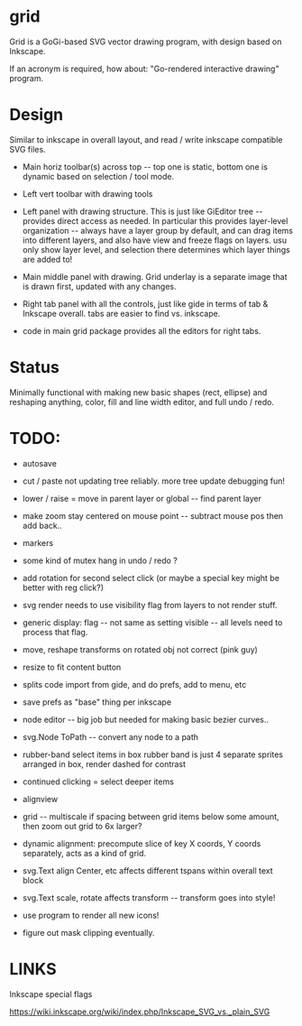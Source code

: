 # grid

Grid is a GoGi-based SVG vector drawing program, with design based on Inkscape.

If an acronym is required, how about: "Go-rendered interactive drawing" program.

# Design

Similar to inkscape in overall layout, and read / write inkscape compatible SVG files.

* Main horiz toolbar(s) across top -- top one is static, bottom one is dynamic based on selection / tool mode.

* Left vert toolbar with drawing tools

* Left panel with drawing structure.  This is just like GiEditor tree -- provides direct access as needed.  In particular this provides layer-level organization -- always have a layer group by default, and can drag items into different layers, and also have view and freeze flags on layers.  usu only show layer level, and selection there determines which layer things are added to!

* Main middle panel with drawing.  Grid underlay is a separate image that is drawn first, updated with any changes.

* Right tab panel with all the controls, just like gide in terms of tab & Inkscape overall. tabs are easier to find vs. inkscape.

* code in main grid package provides all the editors for right tabs.

# Status

Minimally functional with making new basic shapes (rect, ellipse) and reshaping anything,
color, fill and line width editor, and full undo / redo.

# TODO:

* autosave

* cut / paste not updating tree reliably.  more tree update debugging fun!

* lower / raise = move in parent layer or global -- find parent layer

* make zoom stay centered on mouse point -- subtract mouse pos then add back..

* markers

* some kind of mutex hang in undo / redo ?

* add rotation for second select click (or maybe a special key might be better with reg click?)

* svg render needs to use visibility flag from layers to not render stuff.
* generic display: flag -- not same as setting visible -- all levels
  need to process that flag.

* move, reshape transforms on rotated obj not correct (pink guy)

* resize to fit content button

* splits code import from gide, and do prefs, add to menu, etc

* save prefs as "base" thing per inkscape

* node editor -- big job but needed for making basic bezier curves..

* svg.Node ToPath -- convert any node to a path

* rubber-band select items in box 
    rubber band is just 4 separate sprites arranged in box, render dashed for contrast

* continued clicking = select deeper items
    
* alignview

* grid -- multiscale if spacing between grid items below some amount, then zoom out grid to 6x larger?

* dynamic alignment: precompute slice of key X coords, Y coords separately, acts as a kind of grid.

* svg.Text align Center, etc affects different tspans within overall text block
* svg.Text scale, rotate affects transform -- transform goes into style!

* use program to render all new icons!

* figure out mask clipping eventually.

# LINKS

Inkscape special flags

https://wiki.inkscape.org/wiki/index.php/Inkscape_SVG_vs._plain_SVG


